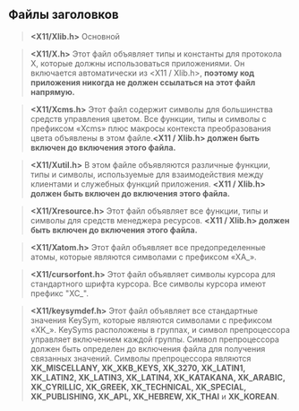 ## Файлы заголовков
> **<X11/Xlib.h>** Основной

> **<X11/X.h>** Этот файл объявляет типы и константы для протокола X, которые должны использоваться приложениями. Он включается автоматически из <X11 / Xlib.h>, **поэтому код приложения никогда не должен ссылаться на этот файл напрямую.**

> **<X11/Xcms.h>** Этот файл содержит символы для большинства средств управления цветом. Все функции, типы и символы с префиксом «Xcms» плюс макросы контекста преобразования цвета объявлены в этом файле.**<X11 / Xlib.h> должен быть включен до включения этого файла.**

> **<X11/Xutil.h>** В этом файле объявляются различные функции, типы и символы, используемые для взаимодействия между клиентами и служебных функций приложения. **<X11 / Xlib.h> должен быть включен до включения этого файла.**

> **<X11/Xresource.h>** Этот файл объявляет все функции, типы и символы для средств менеджера ресурсов. **<X11 / Xlib.h> должен быть включен до включения этого файла.**

> **<X11/Xatom.h>** Этот файл объявляет все предопределенные атомы, которые являются символами с префиксом «XA_».

> **<X11/cursorfont.h>** Этот файл объявляет символы курсора для стандартного шрифта курсора. Все символы курсора имеют префикс "XC_".

> **<X11/keysymdef.h>** Этот файл объявляет все стандартные значения KeySym, которые являются символами с префиксом «XK_». KeySyms расположены в группах, и символ препроцессора управляет включением каждой группы. Символ препроцессора должен быть определен до включения файла для получения связанных значений. Символы препроцессора являются **XK_MISCELLANY, XK_XKB_KEYS, XK_3270, XK_LATIN1, XK_LATIN2, XK_LATIN3, XK_LATIN4, XK_KATAKANA, XK_ARABIC, XK_CYRILLIC, XK_GREEK, XK_TECHNICAL, XK_SPECIAL, XK_PUBLISHING, XK_APL, XK_HEBREW, XK_THAI** и **XK_KOREAN**.
